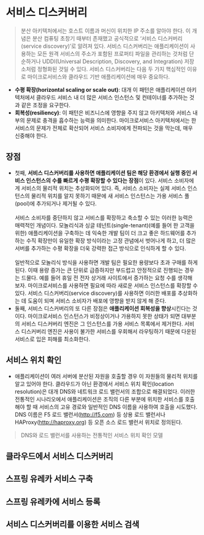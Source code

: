 # 서비스 디스커버리
> 분산 아키텍처에서는 호스트 이름과 머신이 위치한 IP 주소를 알아야 한다. 이 개념은 분산 컴퓨팅 초창기 때부터 존재했고 공식적으로 ‘서비스 디스커버리(service discovery)’로 알려져 있다. 서비스 디스커버리는 애플리케이션이 사용하는 모든 원격 서비스의 주소가 포함된 프로퍼티 파일을 관리하는 것처럼 단순하거나 UDDI(Universal Description, Discovery, and Integration) 저장소처럼 정형화된 것일 수 있다. 서비스 디스커버리는 다음 두 가지 핵심적인 이유로 마이크로서비스와 클라우드 기반 애플리케이션에 매우 중요하다.

- **수평 확장(horizontal scaling or scale out)**: 대개 이 패턴은 애플리케이션 아키텍처에서 클라우드 서비스 내 더 많은 서비스 인스턴스 및 컨테이너를 추가하는 것과 같은 조정을 요구한다.
- **회복성(resiliency)**: 이 패턴은 비즈니스에 영향을 주지 않고 아키텍처와 서비스 내부의 문제로 충격을 흡수하는 능력을 의미한다. 마이크로서비스 아키텍처에서는 한 서비스의 문제가 전체로 확산되어 서비스 소비자에게 전파되는 것을 막는데, 매우 신중해야 한다.

## 장점

- 첫째, **서비스 디스커버리를 사용하면 애플리케이션 팀은 해당 환경에서 실행 중인 서비스 인스턴스의 수를 빠르게 수평 확장할 수 있다는 장점**이 있다. 서비스 소비자에게 서비스의 물리적 위치는 추상화되어 있다. 즉, 서비스 소비자는 실제 서비스 인스턴스의 물리적 위치를 알지 못하기 때문에 새 서비스 인스턴스는 가용 서비스 풀(pool)에 추가되거나 제거될 수 있다.<br><br>서비스 소비자를 중단하지 않고 서비스를 확장하고 축소할 수 있는 이러한 능력은 매력적인 개념이다. 모놀리식과 싱글 테넌트(single-tenant)(예를 들어 한 고객을 위한) 애플리케이션을 구축하는 데 익숙한 개발 팀이 더 크고 좋은 하드웨어를 추가하는 수직 확장만이 유일한 확장 방식이라는 고정 관념에서 벗어나게 하고, 더 많은 서버를 추가하는 수평 확장을 더욱 강력한 접근 방식으로 인식하게 할 수 있다.<br><br>일반적으로 모놀리식 방식을 사용하면 개발 팀은 필요한 용량보다 초과 구매를 하게 된다. 이때 용량 증가는 큰 단위로 급증하지만 부드럽고 안정적으로 진행되는 경우는 드물다. 예를 들어 휴일 전 전자 상거래 사이트에서 증가하는 요청 수를 생각해 보자. 마이크로서비스를 사용하면 필요에 따라 새로운 서비스 인스턴스를 확장할 수 있다. 서비스 디스커버리(service discovery)를 사용하면 이러한 배포를 추상화하는 데 도움이 되며 서비스 소비자가 배포에 영향을 받지 않게 해 준다.
- 둘째, 서비스 디스커버리의 또 다른 장점은 **애플리케이션 회복성을 향상**시킨다는 것이다. 마이크로서비스 인스턴스가 비정상이거나 가용하지 못한 상태가 되면 대부분의 서비스 디스커버리 엔진은 그 인스턴스를 가용 서비스 목록에서 제거한다. 서비스 디스커버리 엔진은 사용이 불가한 서비스를 우회해서 라우팅하기 때문에 다운된 서비스로 입은 피해를 최소화한다.

## 서비스 위치 확인

- 애플리케이션이 여러 서버에 분산된 자원을 호출할 경우 이 자원들의 물리적 위치를 알고 있어야 한다. 클라우드가 아닌 환경에서 서비스 위치 확인(location resolution)은 대개 DNS와 네트워크 로드 밸런서의 조합으로 해결되었다. 이러한 전통적인 시나리오에서 애플리케이션은 조직의 다른 부분에 위치한 서비스를 호출해야 할 때 서비스의 고유 경로와 일반적인 DNS 이름을 사용하여 호출을 시도했다. DNS 이름은 F5 로드 밸런서(http://f5.com) 등 상용 로드 밸런서나 HAProxy(http://haproxy.org) 등 오픈 소스 로드 밸런서 위치로 정의된다.

> DNS와 로드 밸런서를 사용하는 전통적인 서비스 위치 확인 모델


## 클라우드에서 서비스 디스커버리

## 스프링 유레카 서비스 구축

## 스프링 유레카에 서비스 등록

## 서비스 디스커버리를 이용한 서비스 검색